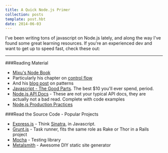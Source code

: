 ```yaml
---
title: A Quick Node.js Primer
collection: posts
template: post.hbt
date: 2014-06-03
---
```


I've been writing tons of javascript on Node.js lately, and along the way I've found some great learning resources. 
If you're an experienced dev and want to get up to speed fast, check these out:

<hr>

###Reading Material
* [Mixu's Node Book](http://book.mixu.net/node/ch1.html) 
* Particularly his chapter on [control flow](http://book.mixu.net/node/ch7.html)
* And his [blog post](http://blog.mixu.net/2011/02/02/essential-node-js-patterns-and-snippets/) on patterns
* [Javascript - The Good Parts](http://www.amazon.com/JavaScript-Good-Parts-ebook/dp/B00IG20OBY). The best $10 you'll ever spend, period.
* [Node.js API Docs](http://nodejs.org/api/) - These are not your typical API docs, they are actually not a bad read. Complete with code examples
* [Node.js Production Practices](http://www.joyent.com/developers/node/deploy)

###Read the Source Code - Popular Projects
* [Express.js](https://github.com/visionmedia/express) - Think [Sinatra](http://www.sinatrarb.com/), in Javascript.
* [Grunt.js](https://github.com/gruntjs/grunt) - Task runner, fits the same role as Rake or Thor in a Rails project
* [Mocha](https://github.com/visionmedia/mocha) - Testing library
* [Metalsmith](https://github.com/segmentio/metalsmith) - Awesome DIY static site generator
